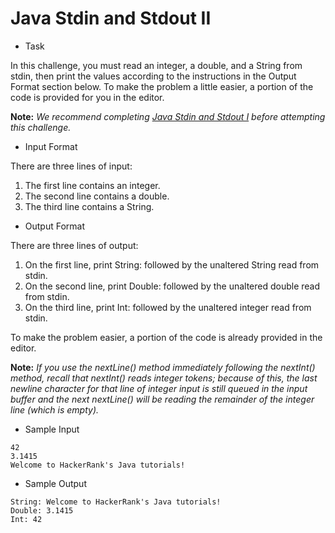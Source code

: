 # Java Stdin and Stdout II

- Task

In this challenge, you must read an integer, a double, and a String from stdin, then print the values according to the instructions in the Output Format section below. To make the problem a little easier, a portion of the code is provided for you in the editor.

**Note:** *We recommend completing [Java Stdin and Stdout I](https://github.com/mkskaushalya/Hackerrank-Java/tree/main/java-stdin-and-stdout-1) before attempting this challenge.*

- Input Format

There are three lines of input:

1. The first line contains an integer.
2. The second line contains a double.
3. The third line contains a String.

- Output Format

There are three lines of output:

1. On the first line, print String: followed by the unaltered String read from stdin.
2. On the second line, print Double: followed by the unaltered double read from stdin.
3. On the third line, print Int: followed by the unaltered integer read from stdin.

To make the problem easier, a portion of the code is already provided in the editor.

**Note:** *If you use the nextLine() method immediately following the nextInt() method, recall that nextInt() reads integer tokens; because of this, the last newline character for that line of integer input is still queued in the input buffer and the next nextLine() will be reading the remainder of the integer line (which is empty).*

- Sample Input
```
42
3.1415
Welcome to HackerRank's Java tutorials!
```
- Sample Output
```
String: Welcome to HackerRank's Java tutorials!
Double: 3.1415
Int: 42
```
